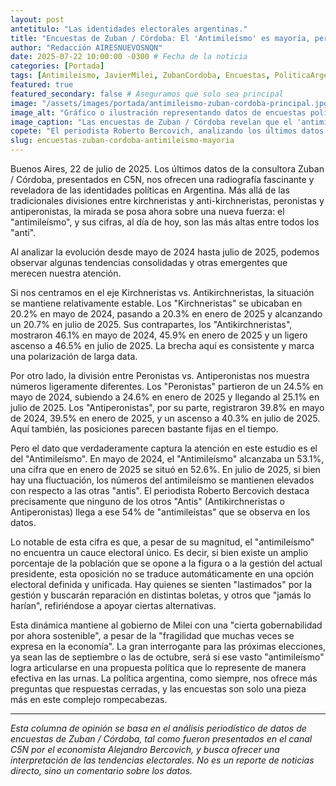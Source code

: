 ```yaml
---
layout: post
antetitulo: "Las identidades electorales argentinas."
title: "Encuestas de Zuban / Córdoba: El 'Antimileísmo' es mayoría, pero su voto no encuentra un cauce único."
author: "Redacción AIRESNUEVOSNQN"
date: 2025-07-22 10:00:00 -0300 # Fecha de la noticia
categories: [Portada]
tags: [Antimileismo, JavierMilei, ZubanCordoba, Encuestas, PoliticaArgentina, C5N, RobertoBercovich, Kirchneristas, Antikirchneristas, Peronistas, Antiperonistas, Voto, Elecciones, Gobernabilidad, Argentina]
featured: true
featured_secondary: false # Aseguramos que solo sea principal
image: "/assets/images/portada/antimileismo-zuban-cordoba-principal.jpg" # RUTA DE LA IMAGEN (800px x 600px, proporción 4:3)
image_alt: "Gráfico o ilustración representando datos de encuestas políticas o la polarización."
image_caption: "Las encuestas de Zuban / Córdoba revelan que el 'antimileísmo' es la corriente más fuerte en Argentina."
copete: "El periodista Roberto Bercovich, analizando los últimos datos de Zuban / Córdoba, destaca que el sentimiento 'antimileísmo' se consolida como la corriente más numerosa en Argentina, superando a otras posturas 'anti', lo que plantea un interrogante sobre su futura representación electoral."
slug: encuestas-zuban-cordoba-antimileismo-mayoria
---
```


Buenos Aires, 22 de julio de 2025. Los últimos datos de la consultora Zuban / Córdoba, presentados en C5N, nos ofrecen una radiografía fascinante y reveladora de las identidades políticas en Argentina. Más allá de las tradicionales divisiones entre kirchneristas y anti-kirchneristas, peronistas y antiperonistas, la mirada se posa ahora sobre una nueva fuerza: el "antimileísmo", y sus cifras, al día de hoy, son las más altas entre todos los "anti".

Al analizar la evolución desde mayo de 2024 hasta julio de 2025, podemos observar algunas tendencias consolidadas y otras emergentes que merecen nuestra atención.

Si nos centramos en el eje Kirchneristas vs. Antikirchneristas, la situación se mantiene relativamente estable. Los "Kirchneristas" se ubicaban en 20.2% en mayo de 2024, pasando a 20.3% en enero de 2025 y alcanzando un 20.7% en julio de 2025. Sus contrapartes, los "Antikirchneristas", mostraron 46.1% en mayo de 2024, 45.9% en enero de 2025 y un ligero ascenso a 46.5% en julio de 2025. La brecha aquí es consistente y marca una polarización de larga data.

Por otro lado, la división entre Peronistas vs. Antiperonistas nos muestra números ligeramente diferentes. Los "Peronistas" partieron de un 24.5% en mayo de 2024, subiendo a 24.6% en enero de 2025 y llegando al 25.1% en julio de 2025. Los "Antiperonistas", por su parte, registraron 39.8% en mayo de 2024, 39.5% en enero de 2025, y un ascenso a 40.3% en julio de 2025. Aquí también, las posiciones parecen bastante fijas en el tiempo.

Pero el dato que verdaderamente captura la atención en este estudio es el del "Antimileísmo". En mayo de 2024, el "Antimileísmo" alcanzaba un 53.1%, una cifra que en enero de 2025 se situó en 52.6%. En julio de 2025, si bien hay una fluctuación, los números del antimileísmo se mantienen elevados con respecto a las otras "antis". El periodista Roberto Bercovich destaca precisamente que ninguno de los otros "Antis" (Antikirchneristas o Antiperonistas) llega a ese 54% de "antimileístas" que se observa en los datos.

Lo notable de esta cifra es que, a pesar de su magnitud, el "antimileísmo" no encuentra un cauce electoral único. Es decir, si bien existe un amplio porcentaje de la población que se opone a la figura o a la gestión del actual presidente, esta oposición no se traduce automáticamente en una opción electoral definida y unificada. Hay quienes se sienten "lastimados" por la gestión y buscarán reparación en distintas boletas, y otros que "jamás lo harían", refiriéndose a apoyar ciertas alternativas.

Esta dinámica mantiene al gobierno de Milei con una "cierta gobernabilidad por ahora sostenible", a pesar de la "fragilidad que muchas veces se expresa en la economía". La gran interrogante para las próximas elecciones, ya sean las de septiembre o las de octubre, será si ese vasto "antimileísmo" logra articularse en una propuesta política que lo represente de manera efectiva en las urnas. La política argentina, como siempre, nos ofrece más preguntas que respuestas cerradas, y las encuestas son solo una pieza más en este complejo rompecabezas.

---
*Esta columna de opinión se basa en el análisis periodístico de datos de encuestas de Zuban / Córdoba, tal como fueron presentados en el canal C5N por el economista Alejandro Bercovich, y busca ofrecer una interpretación de las tendencias electorales. No es un reporte de noticias directo, sino un comentario sobre los datos.*